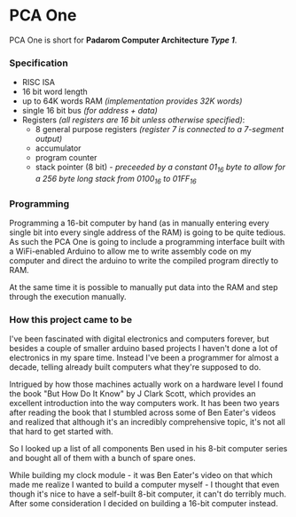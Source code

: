 # PCA One

PCA One is short for **Padarom Computer Architecture _Type 1_**.

### Specification
- RISC ISA
- 16 bit word length
- up to 64K words RAM _(implementation provides 32K words)_
- single 16 bit bus _(for address + data)_
- Registers _(all registers are 16 bit unless otherwise specified)_:
  - 8 general purpose registers _(register 7 is connected to a 7-segment output)_
  - accumulator
  - program counter
  - stack pointer (8 bit) - _preceeded by a constant 01<sub>16</sub> byte to allow for a 256 byte long stack from 0100<sub>16</sub> to 01FF<sub>16</sub>_

### Programming
Programming a 16-bit computer by hand (as in manually entering every single bit into every single address of the RAM) is going to be quite tedious. As such the PCA One is going to include a programming interface built with a WiFi-enabled Arduino to allow me to write assembly code on my computer and direct the arduino to write the compiled program directly to RAM.

At the same time it is possible to manually put data into the RAM and step through the execution manually.

### How this project came to be
I've been fascinated with digital electronics and computers forever, but besides a couple of smaller arduino based projects I haven't done a lot of electronics in my spare time. Instead I've been a programmer for almost a decade, telling already built computers what they're supposed to do.

Intrigued by how those machines actually work on a hardware level I found the book "But How Do It Know" by J Clark Scott, which provides an excellent introduction into the way computers work. It has been two years after reading the book that I stumbled across some of Ben Eater's videos and realized that although it's an incredibly comprehensive topic, it's not all that hard to get started with.

So I looked up a list of all components Ben used in his 8-bit computer series and bought all of them with a bunch of spare ones.

While building my clock module - it was Ben Eater's video on that which made me realize I wanted to build a computer myself - I thought that even though it's nice to have a self-built 8-bit computer, it can't do terribly much. After some consideration I decided on building a 16-bit computer instead.
